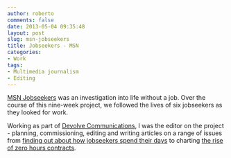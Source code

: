 ```yaml
---
author: roberto
comments: false
date: 2013-05-04 09:35:48
layout: post
slug: msn-jobseekers
title: Jobseekers - MSN
categories:
- Work
tags:
- Multimedia journalism
- Editing
---
```


[MSN Jobseekers](http://jobseekers.news.uk.msn.com) was an investigation into life without a job. Over the course of this nine-week project, we followed the lives of six jobseekers as they looked for work. 

Working as part of [Devolve Communications](http://www.devolvecommunications.co.uk), I was the editor on the project - planning, commissioning, editing and writing articles on a range of issues from [finding out about how jobseekers spend their days](http://extras.uk.msn.com/jobseekers/msn-jobseekers-a-day-in-the-life-of-a-jobseeker) to charting [the rise of zero hours contracts](http://extras.uk.msn.com/jobseekers/zero-hours-contracts-on-the-rise).  


